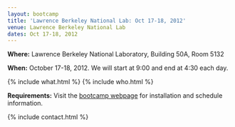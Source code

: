 ```yaml
---
layout: bootcamp
title: 'Lawrence Berkeley National Lab: Oct 17-18, 2012'
venue: Lawrence Berkeley National Lab
dates: Oct 17-18, 2012
---
```

**Where:** Lawrence Berkeley National Laboratory, Building 50A, Room 5132

**When:** October 17-18, 2012. We will start at 9:00 and end at 4:30 each day.

{% include what.html %}
{% include who.html %}

**Requirements:** Visit the [bootcamp webpage](http://swcarpentry.github.com/2012-10-lbl/) for installation and schedule information.

{% include contact.html %}
